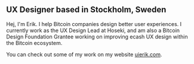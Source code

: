 ## UX Designer **based** in Stockholm, Sweden

Hej, I'm Erik. I help Bitcoin companies design better user experiences. I currently work as the UX Design Lead at Hoseki, and am also a Bitcoin Design Foundation Grantee working on improving ecash UX design within the Bitcoin ecosystem.

You can check out some of my work on my website [uierik.com](https://uierik.com/).
